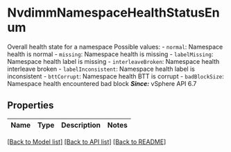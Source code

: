 # NvdimmNamespaceHealthStatusEnum

Overall health state for a namespace  Possible values: - `normal`: Namespace health is normal - `missing`: Namespace health is missing - `labelMissing`: Namespace health label is missing - `interleaveBroken`: Namespace health interleave broken - `labelInconsistent`: Namespace health label is inconsistent - `bttCorrupt`: Namespace health BTT is corrupt - `badBlockSize`: Namespace health encountered bad block    ***Since:*** vSphere API 6.7 

## Properties
Name | Type | Description | Notes
------------ | ------------- | ------------- | -------------

[[Back to Model list]](../README.md#documentation-for-models) [[Back to API list]](../README.md#documentation-for-api-endpoints) [[Back to README]](../README.md)


